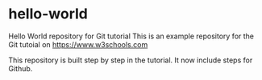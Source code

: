 # hello-world
Hello World repository for Git tutorial
This is an example repository for the Git tutoial on https://www.w3schools.com

This repository is built step by step in the tutorial.
It now include steps for Github.
